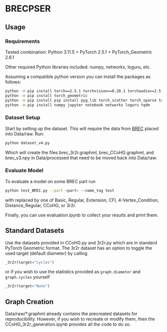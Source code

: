# BRECPSER

## Usage

### Requirements

Tested combination: Python 3.11.5 + PyTorch 2.5.1 + PyTorch_Geometric 2.6.1

Other required Python libraries included: numpy, networkx, loguru, etc.

Assuming a compatible python version you can install the packages as follows:

```bash
python -m pip install torch==2.5.1 torchvision==0.20.1 torchaudio==2.5.1 --index-url https://download.pytorch.org/whl/cu118
python -m pip install torch_geometric
python -m pip install pip install pyg_lib torch_scatter torch_sparse torch_cluster torch_spline_conv -f https://data.pyg.org/whl/torch-2.5.0+cu118.html
python -m pip install numpy jupyter notebook networkx loguru tqdm
```

### Dataset Setup

Start by setting up the dataset. This will require the data from [BREC](https://github.com/GraphPKU/BREC/tree/Release/customize/Data/raw) placed into Data/raw. Run:

```bash
python dataset_v4.py
```

Which will create the files brec_3r2r.graphml, brec_CCoHG.graphml, and brec_v3.npy in Data/processed that need to be moved back into Data/raw.

### Evaluate Model

To evaluate a model on some BREC part run 

```bash
python test_BREC.py --part <part> --name_tag test
```

with <part> replaced by one of Basic, Regular, Extension, CFI, 4-Vertex_Condition, Distance_Regular, CCoHG, or 3r2r.

Finally, you can use evaluation.ipynb to collect your results and print them.

## Standard Datasets

Use the datasets provided in CCoHG.py and 3r2r.py which are in standard PyTorch Geometric format. The 3r2r dataset has an option to toggle the used target (default diameter) by calling

```python
_3r2r(target="cycles")
```

or if you wish to use the statistics provided as `graph.diameter` and `graph.cycles` yourself

```python
_3r2r(target="None")
```

## Graph Creation

Data/raw/*.graphml already contains the precreated datasets for reproducibility. However, if you wish to recreate or modify them, then the CCoHG_3r2r_generation.ipynb provides all the code to do so.
